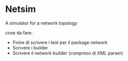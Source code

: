 # Netsim
A simulator for a network topology

cose da fare:
- Finire di scrivere i test per il package network
- Scrivere i builder
- Scrivere il network builder (compreso di XML parser)



